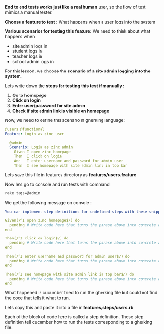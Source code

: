 

**End to end tests works just like a real human** user, so the flow of test mimics a manual tester.

**Choose a feature to test :** What happens when a user logs into the system

**Various scenarios for testing this feature:** We need to think about what happens when

- site admin logs in
- student logs in
- teacher logs in
- school admin logs in


For this lesson, we choose the **scenario of a site admin logging into the system.**

Lets write down the **steps for testing this test if manually :** 

1. **Go to homepage**
2. **Click on login**
3. **Enter user/password for site admin**
4. **Check if site admin link is visible on homepage**





Now, we need to define this scenario in gherking language : 

```yaml
@users @functional
Feature: Login as zinc user

  @admin
  Scenario: Login as zinc admin
    Given I open zinc homepage
    Then  I click on login
    And   I enter username and password for admin user
    Then  I see homepage with site admin link in top bar
```

Lets save this file in features directory as **features/users.feature** 

Now lets go to console and run tests with command

 ````bash
rake tags=@admin
 ````

We get the following message on console : 

```yaml
You can implement step definitions for undefined steps with these snippets:

Given(/^I open zinc homepage$/) do
  pending # Write code here that turns the phrase above into concrete actions
end

Then(/^I click on login$/) do
  pending # Write code here that turns the phrase above into concrete actions
end

Then(/^I enter username and password for admin user$/) do
  pending # Write code here that turns the phrase above into concrete actions
end

Then(/^I see homepage with site admin link in top bar$/) do
  pending # Write code here that turns the phrase above into concrete actions
end

```

What happened is cucumber tried to run the gherking file but could not find the code that tells it what to run.

Lets copy this and paste it into a file in **features/steps/users.rb**

Each of the block of code here is called a step definition. These step definition tell cucumber how to run the tests corresponding to a gherking file.





